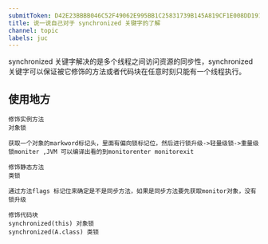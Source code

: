 ```yaml
---
submitToken: D42E23BBBB046C52F49062E995BB1C25831739B145A819CF1E008DD1915B7D15
title: 说一说自己对于 synchronized 关键字的了解
channel: topic
labels: juc
---
```



synchronized 关键字解决的是多个线程之间访问资源的同步性，synchronized关键字可以保证被它修饰的方法或者代码块在任意时刻只能有一个线程执行。

## 使用地方

```
修饰实例方法
对象锁

获取一个对象的markword标记头，里面有偏向锁标记位，然后进行锁升级->轻量级锁->重量级锁moniter ,JVM 可以编译出看的到monitorenter monitorexit
```
```
修饰静态方法
类锁

通过方法flags 标记位来确定是不是同步方法，如果是同步方法要先获取monitor对象，没有锁升级
```
```
修饰代码块
synchronized(this) 对象锁
synchronized(A.class) 类锁
```
